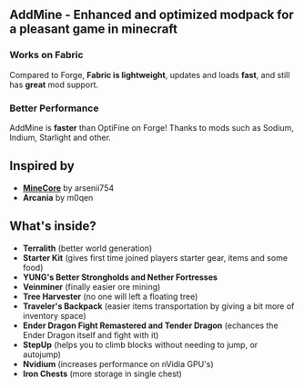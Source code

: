 ## AddMine - Enhanced and optimized modpack for a pleasant game in minecraft

### Works on Fabric
Compared to Forge, **Fabric is lightweight**, updates and loads **fast**, and still has **great** mod support.

### Better Performance
AddMine is **faster** than OptiFine on Forge! Thanks to mods such as Sodium, Indium, Starlight and other.

## Inspired by
- **[MineCore](https://modrinth.com/modpack/minecore)** by arsenii754
- **Arcania** by m0qen

## What's inside?
- **Terralith** (better world generation)
- **Starter Kit** (gives first time joined players starter gear, items and some food)
- **YUNG's Better Strongholds and Nether Fortresses**
- **Veinminer** (finally easier ore mining)
- **Tree Harvester** (no one will left a floating tree)
- **Traveler's Backpack** (easier items transportation by giving a bit more of inventory space)
- **Ender Dragon Fight Remastered and Tender Dragon** (echances the Ender Dragon itself and fight with it)
- **StepUp** (helps you to climb blocks without needing to jump, or autojump)
- **Nvidium** (increases performance on nVidia GPU's)
- **Iron Chests** (more storage in single chest)
